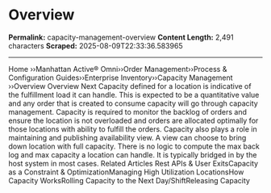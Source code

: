 # Overview

**Permalink:** capacity-management-overview
**Content Length:** 2,491 characters
**Scraped:** 2025-08-09T22:33:36.583965

---

Home &rsaquo;&rsaquo;Manhattan Active® Omni&rsaquo;&rsaquo;Order Management&rsaquo;&rsaquo;Process & Configuration Guides&rsaquo;&rsaquo;Enterprise Inventory&rsaquo;&rsaquo;Capacity Management ››Overview Overview Next Capacity defined for a location is indicative of the fulfillment load it can handle. This is expected to be a quantitative value and any order that is created to consume capacity will go through capacity management. Capacity is required to monitor the backlog of orders and ensure the location is not overloaded and orders are allocated optimally for those locations with ability to fulfill the orders. Capacity also plays a role in maintaining and publishing availability view. A view can choose to bring down location with full capacity. There is no logic to compute the max back log and max capacity a location can handle. It is typically bridged in by the host system in most cases. Related Articles Rest APIs & User ExitsCapacity as a Constraint & OptimizationManaging High Utilization LocationsHow Capacity WorksRolling Capacity to the Next Day/ShiftReleasing Capacity